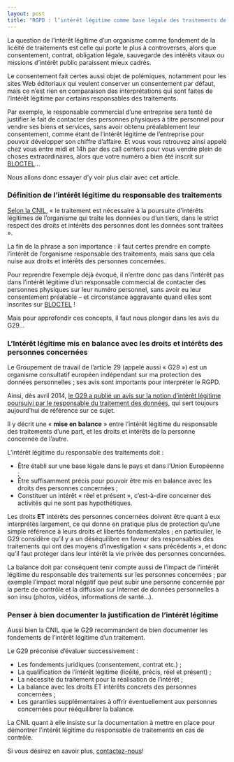 ```yaml
---
layout: post
title: "RGPD : l’intérêt légitime comme base légale des traitements de données personnelles"
---
```


La question de l’intérêt légitime d’un organisme comme fondement de la licéité de traitements est celle qui porte le plus à controverses, alors que consentement, contrat, obligation légale, sauvegarde des intérêts vitaux ou missions d’intérêt public paraissent mieux cadrés.

Le consentement fait certes aussi objet de polémiques, notamment pour les sites Web éditoriaux qui veulent conserver un consentement par défaut, mais ce n’est rien en comparaison des interprétations qui sont faites de l’intérêt légitime par certains responsables des traitements.

Par exemple, le responsable commercial d’une entreprise sera tenté de justifier le fait de contacter des personnes physiques à titre personnel pour vendre ses biens et services, sans avoir obtenu préalablement leur consentement, comme étant de l’intérêt légitime de l’entreprise pour pouvoir développer son chiffre d’affaire.
Et vous vous retrouvez ainsi appelé chez vous entre midi et 14h par des call centers pour vous vendre plein de choses extraordinaires, alors que votre numéro a bien été inscrit sur [BLOCTEL](http://www.bloctel.gouv.fr/)…

Nous allons donc essayer d’y voir plus clair avec cet article.

### Définition de l’intérêt légitime du responsable des traitements

[Selon la CNIL](https://www.cnil.fr/fr/la-liceite-du-traitement-lessentiel-sur-les-bases-legales-prevues-par-le-rgpd), « le traitement est nécessaire à la poursuite d’intérêts légitimes de l’organisme qui traite les données ou d’un tiers, dans le strict respect des droits et intérêts des personnes dont les données sont traitées ».

La fin de la phrase a son importance : il faut certes prendre en compte l’intérêt de l’organisme responsable des traitements, mais sans que cela nuise aux droits et intérêts des personnes concernées.

Pour reprendre l’exemple déjà évoqué, il n’entre donc pas dans l’intérêt pas dans l’intérêt légitime d’un responsable commercial de contacter des personnes physiques sur leur numéro personnel, sans avoir eu leur consentement préalable – et circonstance aggravante quand elles sont inscrites sur [BLOCTEL](http://www.bloctel.gouv.fr/) !

Mais pour approfondir ces concepts, il faut nous plonger dans les avis du G29…

### L’Intérêt légitime mis en balance avec les droits et intérêts des personnes concernées

Le Groupement de travail de l’article 29 (appelé aussi « G29 ») est un organisme consultatif européen indépendant sur ma protection des données personnelles ; ses avis sont importants pour interpréter le RGPD.

Ainsi, dès avril 2014, [le G29 a publié un avis sur la notion d’intérêt légitime poursuivi par le responsable du traitement des données](https://ec.europa.eu/justice/article-29/documentation/opinion-recommendation/files/2014/wp217_fr.pdf), qui sert toujours aujourd’hui de référence sur ce sujet.

Il y décrit une « **mise en balance** » entre l’intérêt légitime du responsable des traitements d’une part, et les droits et intérêts de la personne concernée de l’autre.

L’intérêt légitime du responsable des traitements doit :
*	Être établi sur une base légale dans le pays et dans l’Union Européenne ;
*	Être suffisamment précis pour pouvoir être mis en balance avec les droits des personnes concernées ;
*	Constituer un intérêt « réel et présent », c’est-à-dire concerner des activités qui ne sont pas hypothétiques.

Les droits **ET** intérêts des personnes concernées doivent être quant à eux interprétés largement, ce qui donne en pratique plus de protection qu’une simple référence à leurs droits et libertés fondamentales ; en particulier, le G29 considère qu’il y a un déséquilibre en faveur des responsables des traitements qui ont des moyens d’investigation « sans précédents », et donc qu’il faut protéger dans leur intérêt la vie privée des personnes concernées.

La balance doit par conséquent tenir compte aussi de l’impact de l’intérêt légitime du responsable des traitements sur les personnes concernées ; par exemple l’impact moral négatif que peut subir une personne concernée par la perte de contrôle et la diffusion sur Internet de données personnelles à son insu (photos, vidéos, informations de santé…).

### Penser à bien documenter la justification de l’intérêt légitime

Aussi bien la CNIL que le G29 recommandent de bien documenter les fondements de l’intérêt légitime d’un traitement.

Le G29 préconise d’évaluer successivement :
*	Les fondements juridiques (consentement, contrat etc.) ;
*	La qualification de l’intérêt légitime (licéité, précis, réel et présent) ;
*	La nécessité du traitement pour la réalisation de l’intérêt ;
*	La balance avec les droits ET intérêts concrets des personnes concernées ;
*	Les garanties supplémentaires à offrir éventuellement aux personnes concernées pour rééquilibrer la balance.

La CNIL quant à elle insiste sur la documentation à mettre en place pour démontrer l’intérêt légitime du responsable de traitements en cas de contrôle.

Si vous désirez en savoir plus, [contactez-nous](https://claustres.com/accompagnement-rgpd/)!
